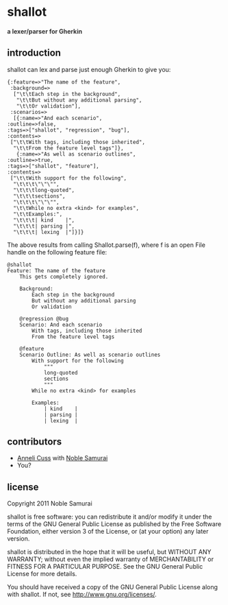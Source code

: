 # shallot
#### <span style="color: #333">a lexer/parser for Gherkin</span>

## introduction

shallot can lex and parse just enough Gherkin to give you:

    {:feature=>"The name of the feature",
     :background=>
      ["\t\tEach step in the background",
       "\t\tBut without any additional parsing",
       "\t\tOr validation"],
     :scenarios=>
      [{:name=>"And each scenario",
	:outline=>false,
	:tags=>["shallot", "regression", "bug"],
	:contents=>
	 ["\t\tWith tags, including those inherited",
	  "\t\tFrom the feature level tags"]},
       {:name=>"As well as scenario outlines",
	:outline=>true,
	:tags=>["shallot", "feature"],
	:contents=>
	 ["\t\tWith support for the following",
	  "\t\t\t\"\"\"",
	  "\t\t\tlong-quoted",
	  "\t\t\tsections",
	  "\t\t\t\"\"\"",
	  "\t\tWhile no extra <kind> for examples",
	  "\t\tExamples:",
	  "\t\t\t| kind    |",
	  "\t\t\t| parsing |",
	  "\t\t\t| lexing  |"]}]}

The above results from calling Shallot.parse(f), where f is an open File
handle on the following feature file:

    @shallot
    Feature: The name of the feature
	    This gets completely ignored.

	    Background:
		    Each step in the background
		    But without any additional parsing
		    Or validation

	    @regression @bug
	    Scenario: And each scenario
		    With tags, including those inherited
		    From the feature level tags

	    @feature
	    Scenario Outline: As well as scenario outlines
		    With support for the following
			    """
			    long-quoted
			    sections
			    """
		    While no extra <kind> for examples

		    Examples:
			    | kind    |
			    | parsing |
			    | lexing  |

## contributors

 - [Anneli Cuss](http://github.com/celtic) with [Noble Samurai](http://github.com/noblesamurai)
 - You?

## license

Copyright 2011 Noble Samurai

shallot is free software: you can redistribute it and/or modify it under the terms of the GNU General Public License as published by the Free Software Foundation, either version 3 of the License, or (at your option) any later version.

shallot is distributed in the hope that it will be useful, but WITHOUT ANY WARRANTY; without even the implied warranty of MERCHANTABILITY or FITNESS FOR A PARTICULAR PURPOSE.  See the GNU General Public License for more details.

You should have received a copy of the GNU General Public License along with shallot.  If not, see http://www.gnu.org/licenses/.
